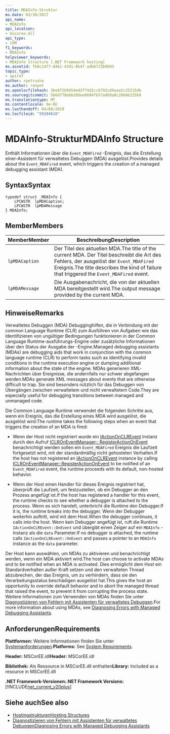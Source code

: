 ```yaml
---
title: MDAInfo-Struktur
ms.date: 03/30/2017
api_name:
- MDAInfo
api_location:
- mscoree.dll
api_type:
- COM
f1_keywords:
- MDAInfo
helpviewer_keywords:
- MDAInfo structure [.NET Framework hosting]
ms.assetid: fb8c14f7-d461-43d1-8b47-adb6723b9b93
topic_type:
- apiref
author: rpetrusha
ms.author: ronpet
ms.openlocfilehash: 3be6f2b9454ed2f74d2cc6792cd9aaa2c25215db
ms.sourcegitcommit: 5b6d778ebb269ee6684fb57ad69a8c28b06235b9
ms.translationtype: MT
ms.contentlocale: de-DE
ms.lasthandoff: 04/08/2019
ms.locfileid: "59104610"
---
```

# <a name="mdainfo-structure"></a><span data-ttu-id="fc997-102">MDAInfo-Struktur</span><span class="sxs-lookup"><span data-stu-id="fc997-102">MDAInfo Structure</span></span>
<span data-ttu-id="fc997-103">Enthält Informationen über die `Event_MDAFired` -Ereignis, das die Erstellung einer-Assistent für verwaltetes Debuggen (MDA) ausgelöst.</span><span class="sxs-lookup"><span data-stu-id="fc997-103">Provides details about the `Event_MDAFired` event, which triggers the creation of a managed debugging assistant (MDA).</span></span>  
  
## <a name="syntax"></a><span data-ttu-id="fc997-104">Syntax</span><span class="sxs-lookup"><span data-stu-id="fc997-104">Syntax</span></span>  
  
```  
typedef struct _MDAInfo {  
    LPCWSTR  lpMDACaption;  
    LPCWSTR  lpMDAMessage  
} MDAInfo;  
```  
  
## <a name="members"></a><span data-ttu-id="fc997-105">Member</span><span class="sxs-lookup"><span data-stu-id="fc997-105">Members</span></span>  
  
|<span data-ttu-id="fc997-106">Member</span><span class="sxs-lookup"><span data-stu-id="fc997-106">Member</span></span>|<span data-ttu-id="fc997-107">Beschreibung</span><span class="sxs-lookup"><span data-stu-id="fc997-107">Description</span></span>|  
|------------|-----------------|  
|`lpMDACaption`|<span data-ttu-id="fc997-108">Der Titel des aktuellen MDA.</span><span class="sxs-lookup"><span data-stu-id="fc997-108">The title of the current MDA.</span></span> <span data-ttu-id="fc997-109">Der Titel beschreibt die Art des Fehlers, der ausgelöst der `Event_MDAFired` Ereignis.</span><span class="sxs-lookup"><span data-stu-id="fc997-109">The title describes the kind of failure that triggered the `Event_MDAFired` event.</span></span>|  
|`lpMDAMessage`|<span data-ttu-id="fc997-110">Die Ausgabenachricht, die von der aktuellen MDA bereitgestellt wird.</span><span class="sxs-lookup"><span data-stu-id="fc997-110">The output message provided by the current MDA.</span></span>|  
  
## <a name="remarks"></a><span data-ttu-id="fc997-111">Hinweise</span><span class="sxs-lookup"><span data-stu-id="fc997-111">Remarks</span></span>  
 <span data-ttu-id="fc997-112">Verwaltetes Debuggen (MDA) Debugginghilfen, die in Verbindung mit der common Language Runtime (CLR) zum Ausführen von Aufgaben wie das Identifizieren von ungültiger Bedingungen funktionieren in der Common Language Runtime-ausführungs-Engine oder zusätzliche Informationen über den Status der Ausgabe der -Engine.</span><span class="sxs-lookup"><span data-stu-id="fc997-112">Managed debugging assistants (MDAs) are debugging aids that work in conjunction with the common language runtime (CLR) to perform tasks such as identifying invalid conditions in the runtime execution engine or dumping additional information about the state of the engine.</span></span> <span data-ttu-id="fc997-113">MDAs generieren XML-Nachrichten über Ereignisse, die andernfalls nur schwer abgefangen werden.</span><span class="sxs-lookup"><span data-stu-id="fc997-113">MDAs generate XML messages about events that are otherwise difficult to trap.</span></span> <span data-ttu-id="fc997-114">Sie sind besonders nützlich für das Debuggen von Übergängen zwischen verwaltetem und nicht verwaltetem Code.</span><span class="sxs-lookup"><span data-stu-id="fc997-114">They are especially useful for debugging transitions between managed and unmanaged code.</span></span>  
  
 <span data-ttu-id="fc997-115">Die Common Language Runtime verwendet die folgenden Schritte aus, wenn ein Ereignis, das die Erstellung eines MDA wird ausgelöst, die ausgelöst wird:</span><span class="sxs-lookup"><span data-stu-id="fc997-115">The runtime takes the following steps when an event that triggers the creation of an MDA is fired:</span></span>  
  
-   <span data-ttu-id="fc997-116">Wenn der Host nicht registriert wurde ein [IActionOnCLREvent](../../../../docs/framework/unmanaged-api/hosting/iactiononclrevent-interface.md) Instanz durch den Aufruf [ICLROnEventManager:: RegisterActionOnEvent](../../../../docs/framework/unmanaged-api/hosting/iclroneventmanager-registeractiononevent-method.md) benachrichtigt werden sollen ein `Event_MDAFired` Ereignis die Laufzeit fortgesetzt wird, mit der standardmäßig nicht gehosteten Verhalten.</span><span class="sxs-lookup"><span data-stu-id="fc997-116">If the host has not registered an [IActionOnCLREvent](../../../../docs/framework/unmanaged-api/hosting/iactiononclrevent-interface.md) instance by calling [ICLROnEventManager::RegisterActionOnEvent](../../../../docs/framework/unmanaged-api/hosting/iclroneventmanager-registeractiononevent-method.md) to be notified of an `Event_MDAFired` event, the runtime proceeds with its default, non-hosted behavior.</span></span>  
  
-   <span data-ttu-id="fc997-117">Wenn der Host einen Handler für dieses Ereignis registriert hat, überprüft die Laufzeit, um festzustellen, ob ein Debugger an den Prozess angefügt ist.</span><span class="sxs-lookup"><span data-stu-id="fc997-117">If the host has registered a handler for this event, the runtime checks to see whether a debugger is attached to the process.</span></span> <span data-ttu-id="fc997-118">Wenn es sich handelt, unterbricht die Runtime den Debugger.</span><span class="sxs-lookup"><span data-stu-id="fc997-118">If it is, the runtime breaks into the debugger.</span></span> <span data-ttu-id="fc997-119">Wenn der Debugger weiterhin auftritt, wird mit dem Host.</span><span class="sxs-lookup"><span data-stu-id="fc997-119">When the debugger continues, it calls into the host.</span></span> <span data-ttu-id="fc997-120">Wenn kein Debugger angefügt ist, ruft die Runtime `IActionOnCLREvent::OnEvent` und übergibt einen Zeiger auf ein `MDAInfo` -Instanz als die `data` Parameter.</span><span class="sxs-lookup"><span data-stu-id="fc997-120">If no debugger is attached, the runtime calls `IActionOnCLREvent::OnEvent` and passes a pointer to an `MDAInfo` instance as the `data` parameter.</span></span>  
  
 <span data-ttu-id="fc997-121">Der Host kann auswählen, um MDAs zu aktivieren und benachrichtigt werden, wenn ein MDA aktiviert wird.</span><span class="sxs-lookup"><span data-stu-id="fc997-121">The host can choose to activate MDAs and to be notified when an MDA is activated.</span></span> <span data-ttu-id="fc997-122">Dies ermöglicht dem Host ein Standardverhalten außer Kraft setzen und den verwalteten Thread abzubrechen, der das Ereignis, um zu verhindern, dass sie den Verarbeitungsstatus beschädigen ausgelöst hat.</span><span class="sxs-lookup"><span data-stu-id="fc997-122">This gives the host an opportunity to override default behavior and to abort the managed thread that raised the event, to prevent it from corrupting the process state.</span></span> <span data-ttu-id="fc997-123">Weitere Informationen zum Verwenden von MDAs finden Sie unter [Diagnostizieren von Fehlern mit Assistenten für verwaltetes Debuggen](../../../../docs/framework/debug-trace-profile/diagnosing-errors-with-managed-debugging-assistants.md).</span><span class="sxs-lookup"><span data-stu-id="fc997-123">For more information about using MDAs, see [Diagnosing Errors with Managed Debugging Assistants](../../../../docs/framework/debug-trace-profile/diagnosing-errors-with-managed-debugging-assistants.md).</span></span>  
  
## <a name="requirements"></a><span data-ttu-id="fc997-124">Anforderungen</span><span class="sxs-lookup"><span data-stu-id="fc997-124">Requirements</span></span>  
 <span data-ttu-id="fc997-125">**Plattformen:** Weitere Informationen finden Sie unter [Systemanforderungen](../../../../docs/framework/get-started/system-requirements.md).</span><span class="sxs-lookup"><span data-stu-id="fc997-125">**Platforms:** See [System Requirements](../../../../docs/framework/get-started/system-requirements.md).</span></span>  
  
 <span data-ttu-id="fc997-126">**Header:** MSCorEE.idl</span><span class="sxs-lookup"><span data-stu-id="fc997-126">**Header:** MSCorEE.idl</span></span>  
  
 <span data-ttu-id="fc997-127">**Bibliothek:** Als Ressource in MSCorEE.dll enthalten</span><span class="sxs-lookup"><span data-stu-id="fc997-127">**Library:** Included as a resource in MSCorEE.dll</span></span>  
  
 **<span data-ttu-id="fc997-128">.NET Framework-Versionen:</span><span class="sxs-lookup"><span data-stu-id="fc997-128">.NET Framework Versions:</span></span>** [!INCLUDE[net_current_v20plus](../../../../includes/net-current-v20plus-md.md)]  
  
## <a name="see-also"></a><span data-ttu-id="fc997-129">Siehe auch</span><span class="sxs-lookup"><span data-stu-id="fc997-129">See also</span></span>

- [<span data-ttu-id="fc997-130">Hostingstrukturen</span><span class="sxs-lookup"><span data-stu-id="fc997-130">Hosting Structures</span></span>](../../../../docs/framework/unmanaged-api/hosting/hosting-structures.md)
- [<span data-ttu-id="fc997-131">Diagnostizieren von Fehlern mit Assistenten für verwaltetes Debuggen</span><span class="sxs-lookup"><span data-stu-id="fc997-131">Diagnosing Errors with Managed Debugging Assistants</span></span>](../../../../docs/framework/debug-trace-profile/diagnosing-errors-with-managed-debugging-assistants.md)

